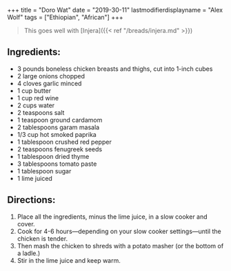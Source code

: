 +++
title = "Doro Wat"
date = "2019-30-11"
lastmodifierdisplayname = "Alex Wolf"
tags = ["Ethiopian", "African"]
+++

> This goes well with [Injera]({{< ref "/breads/injera.md" >}})

## Ingredients:

* 3 pounds  boneless chicken breasts and thighs, cut into 1-inch cubes
* 2 large onions chopped
* 4 cloves garlic minced
* 1 cup butter
* 1 cup red wine
* 2 cups water
* 2 teaspoons salt
* 1 teaspoon ground cardamom
* 2 tablespoons garam masala
* 1/3 cup hot smoked paprika
* 1 tablespoon  crushed red pepper
* 2 teaspoons fenugreek seeds
* 1 tablespoon dried thyme
* 3 tablespoons tomato paste
* 1 tablespoon sugar
* 1 lime juiced

## Directions:

1. Place all the ingredients, minus the lime juice, in a slow cooker and cover. 
2. Cook for 4-6 hours—depending on your slow cooker settings—until the chicken is tender. 
3. Then mash the chicken to shreds with a potato masher (or the bottom of a ladle.) 
4. Stir in the lime juice and keep warm.
